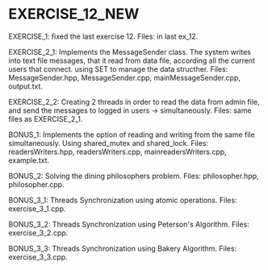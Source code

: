 # EXERCISE_12_NEW

EXERCISE_1: fixed the last exercise 12. Files: in last ex_12.

EXERCISE_2_1: Implements the MessageSender class. The system writes into text file messages, that it read from data file, according all the current users that connect. using SET to manage the data structher. Files: MessageSender.hpp, MessageSender.cpp, mainMessageSender.cpp, output.txt.

EXERCISE_2_2: Creating 2 threads in order to read the data from admin file, and send the messages to logged in users -> simultaneously. Files: same files as EXERCISE_2_1.

BONUS_1: Implements the option of reading and writing from the same file simultaneously. Using shared_mutex and shared_lock. Files: readersWriters.hpp, readersWriters.cpp, mainreadersWriters.cpp, example.txt.

BONUS_2: Solving the dining philosophers problem. Files: philosopher.hpp, philosopher.cpp.

BONUS_3_1: Threads Synchronization using atomic operations. Files: exercise_3_1.cpp.

BONUS_3_2: Threads Synchronization using Peterson's Algorithm. Files: exercise_3_2.cpp.

BONUS_3_3: Threads Synchronization using Bakery Algorithm. Files: exercise_3_3.cpp.

